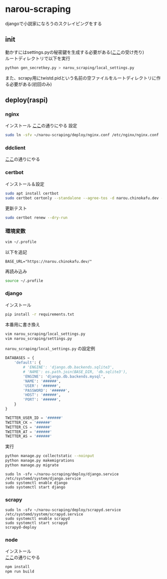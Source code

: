 # narou-scraping
djangoで小説家になろうのスクレイピングをする

## init
動かすにはsettings.pyの秘密鍵を生成する必要がある([ここ](https://qiita.com/haessal/items/abaef7ee4fdbd3b218f5)の受け売り)  
ルートディレクトリで以下を実行
```zsh
python gen_secretkey.py > narou_scraping/local_settings.py
```
また、scrapy用にtwistd.pidという名前の空ファイルをルートディレクトリに作る必要がある(初回のみ)

## deploy(raspi)
### nginx
インストール
[ここ](https://emc-craft.xyz/raspberrypi/nginx-inst03/)の通りにやる
設定
```zsh
sudo ln -sfv ~/narou-scraping/deploy/nginx.conf /etc/nginx/nginx.conf
```

### ddclient
[ここ](https://qiita.com/gorohash/items/8287738ffe47ab52a36f)の通りにやる

### certbot
インストール＆設定
```zsh
sudo apt install certbot
sudo certbot certonly --standalone --agree-tos -d narou.chinokafu.dev -d scrapy.chinokafu.dev
```
更新テスト
```zsh
sudo certbot renew --dry-run
```

### 環境変数
```zsh
vim ~/.profile
```
以下を追記
```~/.profile
BASE_URL="https://narou.chinokafu.dev/"
```
再読み込み
```zsh
source ~/.profile
```

### django
インストール
```zsh
pip install -r requirements.txt
```
本番用に書き換え
```zsh
vim narou_scraping/local_settings.py
vim narou_scraping/settings.py
```
`narou_scraping/local_settings.py` の設定例
```python:narou_scraping/local_settings.py
DATABASES = {
    'default': {
        # 'ENGINE': 'django.db.backends.sqlite3',
        # 'NAME': os.path.join(BASE_DIR, 'db.sqlite3'),
        'ENGINE': 'django.db.backends.mysql',
        'NAME': '######',
        'USER': '######',
        'PASSWORD': '######',
        'HOST': '######',
        'PORT': '######',
    }
}

TWITTER_USER_ID = '######'
TWITTER_CK = '######'
TWITTER_CS = '######'
TWITTER_AT = '######'
TWITTER_AS = '######'
```
実行
```zsh
python manage.py collectstatic --noinput
python manage.py makemigrations
python manage.py migrate
```
```
sudo ln -sfv ~/narou-scraping/deploy/django.service /etc/systemd/system/django.service
sudo systemctl enable django
sudo systemctl start django
```

### scrapy
```
sudo ln -sfv ~/narou-scraping/deploy/scrapyd.service /etc/systemd/system/scrapyd.service
sudo systemctl enable scrapyd
sudo systemctl start scrapyd
scrapyd-deploy
```

### node
インストール  
[ここ](https://github.com/nodesource/distributions)の通りにやる  
```zsh
npm install
npm run build
```
